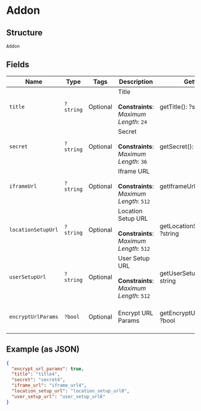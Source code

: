 
# Addon

## Structure

`Addon`

## Fields

| Name | Type | Tags | Description | Getter | Setter |
|  --- | --- | --- | --- | --- | --- |
| `title` | `?string` | Optional | Title<br><br>**Constraints**: *Maximum Length*: `24` | getTitle(): ?string | setTitle(?string title): void |
| `secret` | `?string` | Optional | Secret<br><br>**Constraints**: *Maximum Length*: `36` | getSecret(): ?string | setSecret(?string secret): void |
| `iframeUrl` | `?string` | Optional | Iframe URL<br><br>**Constraints**: *Maximum Length*: `512` | getIframeUrl(): ?string | setIframeUrl(?string iframeUrl): void |
| `locationSetupUrl` | `?string` | Optional | Location Setup URL<br><br>**Constraints**: *Maximum Length*: `512` | getLocationSetupUrl(): ?string | setLocationSetupUrl(?string locationSetupUrl): void |
| `userSetupUrl` | `?string` | Optional | User Setup URL<br><br>**Constraints**: *Maximum Length*: `512` | getUserSetupUrl(): ?string | setUserSetupUrl(?string userSetupUrl): void |
| `encryptUrlParams` | `?bool` | Optional | Encrypt URL Params | getEncryptUrlParams(): ?bool | setEncryptUrlParams(?bool encryptUrlParams): void |

## Example (as JSON)

```json
{
  "encrypt_url_params": true,
  "title": "title4",
  "secret": "secret4",
  "iframe_url": "iframe_url4",
  "location_setup_url": "location_setup_url0",
  "user_setup_url": "user_setup_url6"
}
```

